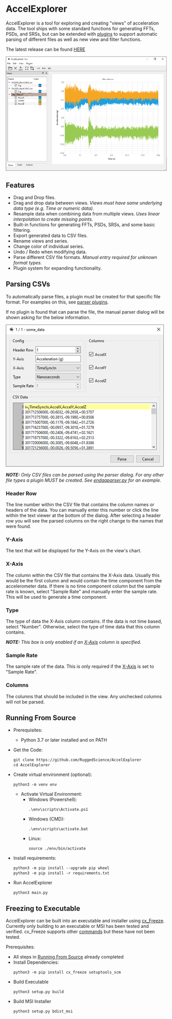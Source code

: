 # AccelExplorer

AccelExplorer is a tool for exploring and creating "views" of acceleration data.
The tool ships with some standard functions for generating FFTs, PSDs, and SRSs, but can be extended with [plugins](docs/plugins.md) to support automatic parsing of different files as well as new view and filter functions.

The latest release can be found [HERE](https://github.com/RuggedScience/AccelExplorer/releases/latest)

<img src="docs/Images/AccelExplorerScreenshot.png" alt="AccelExplorer Screenshot" width="600"/>

## Features
- Drag and Drop files.
- Drag and drop data between views. *Views must have same underlying data type (e.g. Time or numeric data).*
- Resample data when combining data from multiple views. *Uses linear interpolation to create missing points.*
- Built-in functions for generating FFTs, PSDs, SRSs, and some basic filtering.
- Export generated data to CSV files.
- Rename views and series.
- Change color of individual series.
- Undo / Redo when modifying data.
- Parse different CSV file formats. *Manual entry required for unknown format types.*
- Plugin system for expanding functionality.

## Parsing CSVs

To automatically parse files, a plugin must be created for that specific file format. For examples on this, see [parser plugins](./plugins/parsers/).

If no plugin is found that can parse the file, the manual parser dialog will be shown asking for the below information.

<img src="docs/Images/ParserDialogScreenshot.png" alt="Parser Dialog Screenshot"/>

***NOTE:*** *Only CSV files can be parsed using the parser dialog. For any other file types a plugin MUST be created. See [endaqparser.py](./plugins/parsers/endaqparser.py) for an example.*

### Header Row
The line number within the CSV file that contains the column names or headers of the data. You can manually enter this number or click the line within the text viewer at the bottom of the dialog. After selecting a header row you will see the parsed columns on the right change to the names that were found.

### Y-Axis
The text that will be displayed for the Y-Axis on the view's chart.

### X-Axis
The column within the CSV file that contains the X-Axis data. Usually this would be the first column and would contain the time component from the accelerometer data. If there is no time component column but the sample rate is known, select "Sample Rate" and manually enter the sample rate. This will be used to generate a time component.

### Type
The type of data the X-Axis column contains. If the data is not time based, select "Number". Otherwise, select the type of time data that this column contains. 

***NOTE:*** *This box is only enabled if an [X-Axis](#x-axis) column is specified.*

### Sample Rate
The sample rate of the data. This is only required if the [X-Axis](#x-axis) is set to "Sample Rate".

### Columns
The columns that should be included in the view. Any unchecked columns will not be parsed.

## Running From Source
- Prerequisites:
    - Python 3.7 or later installed and on PATH

- Get the Code:
    ``` console
    git clone https://github.com/RuggedScience/AccelExplorer
    cd AccelExplorer
    ```
- Create virtual environment (optional):
    ```console
    python3 -m venv env
    ```
    - Activate Virtual Environment:
        - Windows (Powershell):
            ```console
            .\env\scripts\Activate.ps1
            ```
        - Windows (CMD):
            ```console
            .\env\scripts\activate.bat
            ```
        - Linux:
            ```console
            source ./env/bin/activate
            ```
- Install requirements:
    ``` console
    python3 -m pip install --upgrade pip wheel
    python3 -m pip install -r requirements.txt
    ```
- Run AccelExplorer
    ```
    python3 main.py
    ```

## Freezing to Executable
AccelExplorer can be built into an executable and installer using [cx_Freeze](https://cx-freeze.readthedocs.io/en/latest/). Currently only building to an executable or MSI has been tested and verified. cx_Freeze supports other [commands](https://cx-freeze.readthedocs.io/en/latest/setup_script.html#commands) but these have not been tested. 

Prerequisites:
- All steps in [Running From Source](#running-from-source) already completed
- Install Dependencies:
    ```console
    python3 -m pip install cx_freeze setuptools_scm
    ```
- Build Executable
    ```console
    python3 setup.py build
    ```
- Build MSI Installer
    ```console
    python3 setup.py bdist_msi
    ```